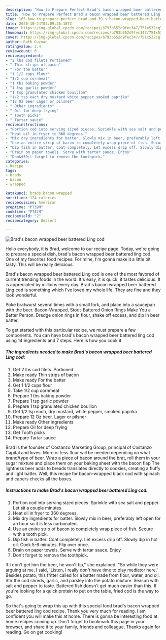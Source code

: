 ```yaml
---
description: "How to Prepare Perfect Brad's bacon wrapped beer battered Ling cod"
title: "How to Prepare Perfect Brad's bacon wrapped beer battered Ling cod"
slug: 165-how-to-prepare-perfect-brad-and-39-s-bacon-wrapped-beer-battered-ling-cod
date: 2020-10-24T03:09:26.187Z
image: https://img-global.cpcdn.com/recipes/b793b552d9fec347/751x532cq70/brads-bacon-wrapped-beer-battered-ling-cod-recipe-main-photo.jpg
thumbnail: https://img-global.cpcdn.com/recipes/b793b552d9fec347/751x532cq70/brads-bacon-wrapped-beer-battered-ling-cod-recipe-main-photo.jpg
cover: https://img-global.cpcdn.com/recipes/b793b552d9fec347/751x532cq70/brads-bacon-wrapped-beer-battered-ling-cod-recipe-main-photo.jpg
author: Ruth Guzman
ratingvalue: 3.4
reviewcount: 8
recipeingredient:
- "2 lbs cod filets Portioned"
- " Thin strips of bacon"
- " For the batter"
- "1 1/2 cups flour"
- "1/2 cup cornmeal"
- "1 tbs baking powder"
- "1 tsp garlic powder"
- "1 tsp granulated chicken bouillon"
- "1/2 tsp each dry mustard white pepper smoked paprika"
- "12 Oz beer Lager or pilsner"
- " Other ingredients"
- " Oil for deep frying"
- " Tooth picks"
- " Tartar sauce"
recipeinstructions:
- "Portion cod into serving sized pieces. Sprinkle with sea salt and pepper. Let sit a couple minutes."
- "Heat oil in fryer to 360 degrees."
- "Mix dry ingredients for batter. Slowly mix in beer, preferably left open for an hour so it is less carbonated."
- "Use an entire strip of bacon to completely wrap piece of fish. Secure with a tooth pick."
- "Dip fish in batter. Coat completely. Let excess drip off. Slowly dip in hot oil. Cook 5-6 minutes. Flip over once."
- "Drain on paper towels. Serve with tartar sauce. Enjoy"
- "Don&#39;t forget to remove the toothpick."
categories:
- Recipe
tags:
- brads
- bacon
- wrapped

katakunci: brads bacon wrapped 
nutrition: 124 calories
recipecuisine: American
preptime: "PT39M"
cooktime: "PT47M"
recipeyield: "2"
recipecategory: Dessert

---
```



![Brad&#39;s bacon wrapped beer battered Ling cod](https://img-global.cpcdn.com/recipes/b793b552d9fec347/751x532cq70/brads-bacon-wrapped-beer-battered-ling-cod-recipe-main-photo.jpg)

Hello everybody, it is Brad, welcome to our recipe page. Today, we're going to prepare a special dish, brad&#39;s bacon wrapped beer battered ling cod. One of my favorites food recipes. For mine, I'm gonna make it a little bit tasty. This will be really delicious.

Brad&#39;s bacon wrapped beer battered Ling cod is one of the most favored of current trending foods in the world. It's easy, it is quick, it tastes delicious. It is appreciated by millions every day. Brad&#39;s bacon wrapped beer battered Ling cod is something which I've loved my whole life. They are fine and they look wonderful.

Poke bratwurst several times with a small fork, and place into a saucepan with the beer. Bacon-Wrapped, Stout-Battered Onion Rings Make You a Better Person. Dredge onion rings in flour, shake off excess, and dip in beer batter.


To get started with this particular recipe, we must prepare a few components. You can have brad&#39;s bacon wrapped beer battered ling cod using 14 ingredients and 7 steps. Here is how you cook it.

<!--inarticleads1-->

##### The ingredients needed to make Brad&#39;s bacon wrapped beer battered Ling cod:

1. Get 2 lbs cod filets. Portioned
1. Make ready  Thin strips of bacon
1. Make ready  For the batter
1. Get 1 1/2 cups flour
1. Take 1/2 cup cornmeal
1. Prepare 1 tbs baking powder
1. Prepare 1 tsp garlic powder
1. Prepare 1 tsp granulated chicken bouillon
1. Get 1/2 tsp each, dry mustard, white pepper, smoked paprika
1. Prepare 12 Oz beer. Lager or pilsner
1. Make ready  Other ingredients
1. Prepare  Oil for deep frying
1. Get  Tooth picks
1. Prepare  Tartar sauce


Brad is the founder of Costanzo Marketing Group, principal of Costanzo Capital and loves. More or less flour will be needed depending on what brand/type of beer. Wrap a piece of bacon around the brat, roll them in your sugar mixture and place them on your baking sheet with the bacon flap The lightness beer adds to breads translates directly to cookies, creating a fluffy and light batter. Well, this recipe for bacon-wrapped black cod with spinach and capers checks all the boxes. 

<!--inarticleads2-->

##### Instructions to make Brad&#39;s bacon wrapped beer battered Ling cod:

1. Portion cod into serving sized pieces. Sprinkle with sea salt and pepper. Let sit a couple minutes.
1. Heat oil in fryer to 360 degrees.
1. Mix dry ingredients for batter. Slowly mix in beer, preferably left open for an hour so it is less carbonated.
1. Use an entire strip of bacon to completely wrap piece of fish. Secure with a tooth pick.
1. Dip fish in batter. Coat completely. Let excess drip off. Slowly dip in hot oil. Cook 5-6 minutes. Flip over once.
1. Drain on paper towels. Serve with tartar sauce. Enjoy
1. Don&#39;t forget to remove the toothpick.


If I don&#39;t get him the beer, he won&#39;t tip,&#34; she explained. &#34;So while they were arguing at me, I said, &#39;Listen, I really don&#39;t have time to play mediator here.&#39; Besides potato, this fritter called for a batter made from flour, water, and oil. Stir the cod shreds, garlic, and parsley into the potato mixture. Season with salt and pepper to taste. Battered fish doesn&#39;t get much easier than this. If you&#39;re looking for a quick protein to put on the table, fried cod is the way to go. 

So that's going to wrap this up with this special food brad&#39;s bacon wrapped beer battered ling cod recipe. Thank you very much for reading. I am confident you will make this at home. There is gonna be interesting food at home recipes coming up. Don't forget to bookmark this page in your browser, and share it to your family, friends and colleague. Thanks again for reading. Go on get cooking!
